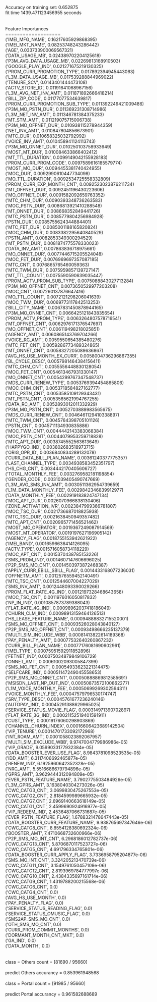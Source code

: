 Accuracy on training set: 0.652875<br>fit time 1439.471123456955 seconds<br><br><br>Feature Importances<br>===================<br>('IMEI_MFG_NAME', 0.16217605929868395)<br>('IMEI_MKT_NAME', 0.08253748243286442)<br>('AGE', 0.033733900069567321)<br>('DATA_USAGE_MB', 0.024389702204125618)<br>('P3M_AVG_DATA_USAGE_MB', 0.02269813168910503)<br>('GOOGLE_PLAY_IND', 0.021271675219130325)<br>('PROM_CURR_PROMOTION_TYPE', 0.017892394945443063)<br>('L3M_DATA_USAGE_MB', 0.017539288844969022)<br>('TENURE_SCV', 0.0143401444473108)<br>('ACTV_STORE_ID', 0.01191641068967156)<br>('L3M_AVG_NET_INV_AMT', 0.011871892666418214)<br>('BILL_ZIP_CODE', 0.01177077534639817)<br>('PROM_CURR_PROMOTION_SUB_TYPE', 0.011392249421009486)<br>('P3M_MO_PSTN_DUR', 0.011369231308714986)<br>('L3M_NET_INV_AMT', 0.011346781384375233)<br>('MT_STM_AMT', 0.011219075715006738)<br>('P3M_MO_OFFNET_DUR', 0.010938115278944359)<br>('NET_INV_AMT', 0.010847804856673901)<br>('MTC_DUR', 0.010658325032792992)<br>('VOICE_INV_AMT', 0.010458941124113743)<br>('P3M_MO_ONNET_DUR', 0.010250103758933649)<br>('MOST_MT_DUR', 0.010084633866402412)<br>('MT_TTL_DURATION', 0.0099149042155928183)<br>('PROM_CURR_PROM_CODE', 0.0097589616185579774)<br>('MOST_MO_DUR', 0.0094455381740424955)<br>('MOC_DUR', 0.0092990610447734098)<br>('MO_TTL_DURATION', 0.0092534725558332809)<br>('PROM_CURR_EXP_MONTH_CNT', 0.0092523023876211734)<br>('MT_OFFNET_DUR', 0.0092451196430223606)<br>('MO_OFFNET_DUR', 0.0091582092659763352)<br>('MTC_CHM_DUR', 0.0090393348736263583)<br>('MOC_PSTN_DUR', 0.0086813921410288548)<br>('MT_ONNET_DUR', 0.008668352849441726)<br>('MTC_PSTN_DUR', 0.0085779804256984928)<br>('PSTN_DUR', 0.0085755624344884401)<br>('MTC_FET_DUR', 0.0085001188165820824)<br>('MOC_CHM_DUR', 0.0083382295640840529)<br>('PSTN_AMT', 0.0082853349300294529)<br>('MT_PSTN_DUR', 0.0081874775578330023)<br>('DATA_INV_AMT', 0.007863836718975661)<br>('MO_ONNET_DUR', 0.0077446715205524048)<br>('MOC_FET_DUR', 0.0076969697357087185)<br>('MTC_CNT', 0.0076865765460059363)<br>('MTC_TWM_DUR', 0.0075959857139727147)<br>('MT_TTL_COUNT', 0.0075590590639035447)<br>('PROM_ACTV_PROM_SUB_TYPE', 0.0075088843027713284)<br>('P3M_MO_OFFNET_CNT', 0.0073650529977203208)<br>('MOC_CNT', 0.007260137876647416)<br>('MO_TTL_COUNT', 0.0072121298206041639)<br>('MOC_TWM_DUR', 0.0069773117842513253)<br>('BILL_CITY_NAME', 0.0067831450878944165)<br>('P3M_MO_ONNET_CNT', 0.0066425121843835654)<br>('PROM_ACTV_PROM_TYPE', 0.0063264807578716541)<br>('MT_OFFNET_CNT', 0.0062976171376547697)<br>('MO_OFFNET_CNT', 0.006119498218025851)<br>('AGENCY_AMT', 0.0060865143769704266)<br>('VOICE_RC_AMT', 0.0059550654385480276)<br>('MTC_FET_CNT', 0.0059286773489324865)<br>('MT_ONNET_CNT', 0.0058327205089636867)<br>('AVG_HS_USE_MONTH_EX_CURR', 0.0058004736296867355)<br>('BL_CYCLE_DESC', 0.0057981464384156411)<br>('MTC_CHM_CNT', 0.0055556448830128054)<br>('MOC_FET_CNT', 0.0054613467931330147)<br>('MO_ONNET_CNT', 0.0054299767347548737)<br>('MDS_CURR_RENEW_TYPE', 0.0053769394454865806)<br>('MOC_CHM_CNT', 0.0053718584827162777)<br>('MTC_PSTN_CNT', 0.0053585109129343431)<br>('MT_PSTN_CNT', 0.0053565621994767255)<br>('DATA_RC_AMT', 0.0052893012011332929)<br>('P3M_MO_PSTN_CNT', 0.0052703889983565675)<br>('MDS_CURR_RENEW_CNT', 0.0046461129410338897)<br>('MTC_TWM_CNT', 0.0045764398705101126)<br>('PSTN_CNT', 0.0045711134930835886)<br>('MOC_TWM_CNT', 0.0044442143383068384)<br>('MOC_PSTN_CNT', 0.0044079953259718828)<br>('MTC_APT_DUR', 0.0038745552563613649)<br>('HAPPYGO_IND', 0.003802683518973715)<br>('ORIG_OPR_ID', 0.0036840834289132078)<br>('CURR_DATA_BILL_PLAN_NAME', 0.00361240377775357)<br>('LAST_CHANNEL_TYPE', 0.0034938583452351797)<br>('HS_CHG_CNT', 0.0034442170405606727)<br>('TOTAL_MONTHLY_FEE', 0.0032769582181198854)<br>('GENDER_CODE', 0.0031039405490747669)<br>('L3M_AVG_SMS_INV_AMT', 0.0030511362954739659)<br>('L1M_DATA_MONTHLY_FEE', 0.0029842346839912977)<br>('DATA_MONTHLY_FEE', 0.002919183824747134)<br>('MOC_APT_DUR', 0.0026070966838130406)<br>('ZONE_ACTIVATION_IVR', 0.0023847999366781807)<br>('MOC_TSC_DUR', 0.0021736687018825938)<br>('MTC_TSC_DUR', 0.0021638450949357482)<br>('MTC_APT_CNT', 0.0020965771456521462)<br>('MOST_MO_OPERATOR', 0.0019367249087914569)<br>('MOST_MT_OPERATOR', 0.0019197627196905142)<br>('AGENCY_FLAG', 0.0018755153942621922)<br>('IMEI_BAND', 0.0016596636414126095)<br>('ACTV_TYPE', 0.0015716058734118229)<br>('MOC_APT_CNT', 0.0015370438785153226)<br>('SMS_PROM_IND', 0.0014607147606696025)<br>('P2P_SMS_MO_CNT', 0.0014503973872468387)<br>('APPLY_CURR_EBILL_SBILL_FLAG', 0.0014433168077236031)<br>('OFFNETM_AMT', 0.0012576559452140491)<br>('MTC_TSC_CNT', 0.0012544607004227029)<br>('SMS_INV_AMT', 0.0012448093390029266)<br>('PROM_FLAT_RATE_4G_IND', 0.0012197328468643658)<br>('MOC_TSC_CNT', 0.0011976016050817832)<br>('NP_IN_IND', 0.0010857873789388043)<br>('FLAT_RATE_4G_IND', 0.00098962037418186049)<br>('CHURN_CLM_IND', 0.00098913159464126513)<br>('HS_LEASE_FEATURE_NAME', 0.00094888832715520001)<br>('SMS_MO_OFFNET_CNT', 0.00093526028043840127)<br>('P2P_SMS_MO_OFFNET_CNT', 0.00093498666235137379)<br>('MULTI_SIM_INCLUDE_WBB', 0.00081413822614189368)<br>('PAY_PENALTY_AMT', 0.00077532640260867232)<br>('CURR_BILL_PLAN_NAME', 0.00077176081690602961)<br>('IMEI_TYPE', 0.00075951592911852896)<br>('FETNET_IND', 0.00075034879849106729)<br>('ONNET_AMT', 0.00061002093005847399)<br>('SMS_MO_FET_CNT', 0.00054933623221314475)<br>('SELFCARE_IND', 0.00051147249045558653)<br>('P2P_SMS_MO_ONNET_CNT', 0.00050888869812585691)<br>('MSISDN_LAST_NP_OUT_IND', 0.00050873572100862277)<br>('L1M_VOICE_MONTHLY_FEE', 0.00050699269302594311)<br>('VOICE_MONTHLY_FEE', 0.00047579796530174747)<br>('SRV_TYPE_DESC', 0.00045761677236240146)<br>('AUTOPAY_IND', 0.00045291388629965025)<br>('SERVICE_STATUS_MOVIE_FLAG', 0.000314971390702897)<br>('FLAT_RATE_3G_IND', 0.00021152519401591911)<br>('CUST_TYPE', 0.00019176060298903869)<br>('CHANNEL_CHURN_INDEX', 0.00016606423689142504)<br>('VIP_TENURE', 0.00014701733092172968)<br>('INT_ROAM_AMT', 0.0001058023892067957)<br>('MULTI_SIM_EXCLUDE_WBB', 9.9747004779986986e-05)<br>('VIP_GRADE', 9.0599033177932384e-05)<br>('DATA_BOOSTER_EVER_USE_FLAG', 8.9843781098523535e-05)<br>('IDD_AMT', 6.3117406692465877e-05)<br>('RENEW_IND', 6.1925960642352328e-05)<br>('NRC_AMT', 5.5516686679794896e-05)<br>('GPRS_AMT', 3.9629444312094809e-05)<br>('EVER_PSTN_FEATURE_NAME', 3.7902775503484926e-05)<br>('L3M_GPRS_AMT', 3.1638040304273026e-05)<br>('CWC_CATG3_CNT', 3.0699830475267553e-05)<br>('CWC_CATG2_CNT', 2.8184599989665932e-05)<br>('CWC_CATG7_CNT', 2.6969140663618149e-05)<br>('CWC_CATG1_CNT', 2.4599690924916977e-05)<br>('VIP_REDEEM_IND', 2.4536487066731687e-05)<br>('EVER_PSTN_FEATURE_FLAG', 1.6788321478647443e-05)<br>('DATA_BOOSTER_CURR_FEATURE_NAME', 9.938765697347646e-06)<br>('CWC_CATG8_CNT', 8.8554128380692324e-06)<br>('BOOSTER_AMT', 7.4710668732600966e-06)<br>('P2P_SMS_MO_INT_CNT', 6.2968186012782737e-06)<br>('CWC_CATG13_CNT', 5.8706870117523727e-06)<br>('CWC_CATG5_CNT', 4.691796334765801e-06)<br>('DATA_BOOSTER_CURR_APPLY_FLAG', 3.7336958795204877e-06)<br>('SMS_MO_INT_CNT', 3.324205213470739e-06)<br>('CWC_CATG11_CNT', 3.1549761050457109e-06)<br>('CWC_CATG12_CNT', 2.8193969784777997e-06)<br>('CWC_CATG10_CNT', 2.4384335697161714e-06)<br>('CWC_CATG9_CNT', 1.4319788200215568e-06)<br>('CWC_CATG6_CNT', 0.0)<br>('CWC_CATG4_CNT', 0.0)<br>('AVG_HS_USE_MONTH', 0.0)<br>('PAY_PENALTY_FLAG', 0.0)<br>('SERVICE_STATUS_READING_FLAG', 0.0)<br>('SERVICE_STATUS_OMUSIC_FLAG', 0.0)<br>('SMS2AP_SMS_MO_CNT', 0.0)<br>('OTH_SMS_MO_CNT', 0.0)<br>('CURR_PROM_COMMIT_MONTHS', 0.0)<br>('DORMANT_MONTH_CNT_MKT', 0.0)<br>('GA_IND', 0.0)<br>('DATA_MONTH', 0.0)<br><br><br>class = Others count = [81690 / 95660]<br><br>predict Others accurancy = 0.853961948568<br><br>class = Portal count = [91985 / 95660]<br><br>predict Portal accurancy = 0.961582688689